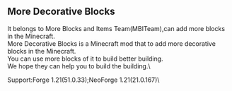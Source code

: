 More Decorative Blocks
------------------------------------------------------------------------------------------------------------------------------
It belongs to More Blocks and Items Team(MBITeam),can add more blocks in the Minecraft.\
More Decorative Blocks is a Minecraft mod that to add more decorative blocks in the Minecraft.\
You can use more blocks of it to build better building.\
We hope they can help you to build the building.\

Support:Forge 1.21(51.0.33);NeoForge 1.21(21.0.167)\
